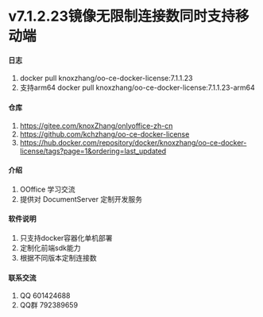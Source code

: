 # v7.1.2.23镜像无限制连接数同时支持移动端

#### 日志

1. docker pull knoxzhang/oo-ce-docker-license:7.1.1.23
2. 支持arm64 docker pull knoxzhang/oo-ce-docker-license:7.1.1.23-arm64

#### 仓库
1. https://gitee.com/knoxZhang/onlyoffice-zh-cn
2. https://github.com/kchzhang/oo-ce-docker-license
3. https://hub.docker.com/repository/docker/knoxzhang/oo-ce-docker-license/tags?page=1&ordering=last_updated

#### 介绍
1. OOffice 学习交流
2. 提供对 DocumentServer 定制开发服务


#### 软件说明

1. 只支持docker容器化单机部署
2. 定制化前端sdk能力
3. 根据不同版本定制连接数

#### 联系交流

1. QQ 601424688
2. QQ群 792389659
